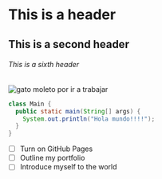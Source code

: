 # This is a header
## This is a second header
###### This is a sixth header

![gato moleto por ir a trabajar](https://github.com/jhon-elen/skills-communicate-using-markdown/assets/58744960/0e1421db-2d73-4a65-8a26-f6a2157074a6)

```java
class Main {
  public static main(String[] args) {
    System.out.println("Hola mundo!!!!");
  }
}
```

- [ ] Turn on GitHub Pages
- [ ] Outline my portfolio
- [ ] Introduce myself to the world
